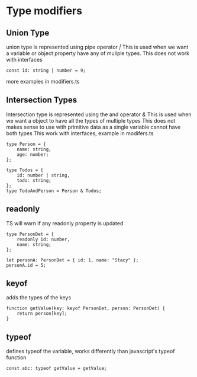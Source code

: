 # Type modifiers

## Union Type

union type is represented using pipe operator _|_
This is used when we want a variable or object property have any of muliple types.
This does not work with interfaces

```JSX
const id: string | number = 9;
```

more examples in modifiers.ts

## Intersection Types

Intersection type is represented using the and operator _&_
This is used when we want a object to have all the types of multiple types
This does not makes sense to use with primitive data as a single variable cannot have both types
This work with interfaces, example in modifers.ts

```JSX
type Person = {
    name: string,
    age: number;
};

type Todos = {
    id: number | string,
    todo: string;
};
type TodoAndPerson = Person & Todos;
```

## readonly

TS will warn if any readonly property is updated

```JSX
type PersonDet = {
    readonly id: number,
    name: string;
};

let personA: PersonDet = { id: 1, name: "Stacy" };
personA.id = 5;
```

## keyof

adds the types of the keys

```JSX
function getValue(key: keyof PersonDet, person: PersonDet) {
    return person[key];
}
```

## typeof

defines typeof the variable, works differently than javascript's typeof function

```JSX
const abc: typeof getValue = getValue;
```
